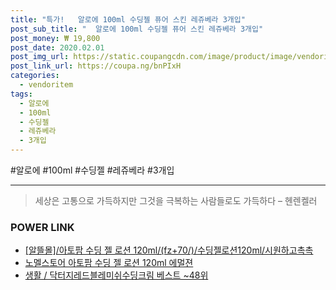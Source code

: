 ```yaml
--- 
title: "특가!   알로에 100ml 수딩젤 퓨어 스킨 레쥬베라 3개입" 
post_sub_title: "  알로에 100ml 수딩젤 퓨어 스킨 레쥬베라 3개입" 
post_money: ₩ 19,800 
post_date: 2020.02.01 
post_img_url: https://static.coupangcdn.com/image/product/image/vendoritem/2019/07/16/3965479056/48d100b4-a66e-45c4-9ddf-3c95ce513a5a.jpg 
post_link_url: https://coupa.ng/bnPIxH 
categories: 
  - vendoritem 
tags: 
  - 알로에 
  - 100ml 
  - 수딩젤 
  - 레쥬베라 
  - 3개입 
--- 
```

  #알로에 #100ml #수딩젤 #레쥬베라 #3개입 
<hr> 

> 세상은 고통으로 가득하지만 그것을 극복하는 사람들로도 가득하다 – 헨렌켈러 


### POWER LINK

* <a href="https://blog.naver.com/fasyy4321/221785141841" target="_blank">[알뜰몰]/아토팜 수딩 젤 로션 120ml/(fz+70/)/수딩젤로션120ml/시원하고촉촉</a>
* <a href="https://blog.naver.com/an0733/221785187461" target="_blank">노멜스토어 아토팜 수딩 젤 로션 120ml 에멀젼</a>
* <a href="https://blog.naver.com/santokki14/221783646995" target="_blank">생활 / 닥터지레드블레미쉬수딩크림 베스트 ~48위</a>
